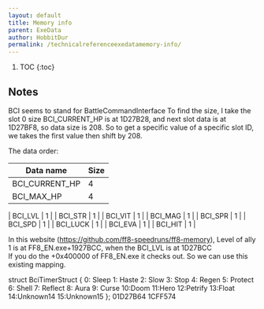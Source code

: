 ```yaml
---
layout: default
title: Memory info
parent: ExeData
author: HobbitDur
permalink: /technicalreferenceexedatamemory-info/
---
```


1. TOC
{:toc}

## Notes

BCI seems to stand for BattleCommandInterface
To find the size, I take the slot 0 size
BCI_CURRENT_HP is at 1D27B28, and next slot data is at 1D27BF8, so data size is 208.
So to get a specific value of a specific slot ID, we takes the first value then shift by 208.

The data order:

| Data name      | Size |
|----------------|------|
| BCI_CURRENT_HP | 4    |
| BCI_MAX_HP     | 4    |

| BCI_LVL     | 1    |
| BCI_STR     | 1    |
| BCI_VIT     | 1    |
| BCI_MAG     | 1    |
| BCI_SPR     | 1    |
| BCI_SPD     | 1    |
| BCI_LUCK     | 1    |
| BCI_EVA     | 1    |
| BCI_HIT     | 1    |

In this website (https://github.com/ff8-speedruns/ff8-memory), Level of ally 1 is at FF8_EN.exe+1927BCC, when the BCI_LVL is at 1D27BCC  
If you do the +0x400000 of FF8_EN.exe it checks out. So we can use this existing mapping.


struct BciTimerStruct
{
  0: Sleep
  1: Haste
  2: Slow
  3: Stop
  4: Regen
  5: Protect
  6: Shell
  7: Reflect
  8: Aura
  9: Curse
  10:Doom
  11:Hero
  12:Petrify
  13:Float
  14:Unknown14
  15:Unknown15
};
01D27B64
1CFF574


